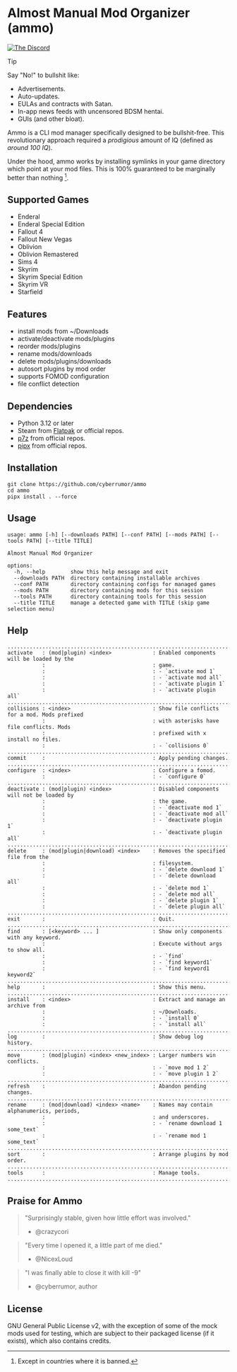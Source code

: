 # Almost Manual Mod Organizer (ammo)

<a href="https://discord.gg/V6qa82Spxw">
  <img src="discord_banner.gif" alt="The Discord" />
</a>

> [!TIP]
> Say "No!" to bullshit like:
>
> - Advertisements.
> - Auto-updates.
> - EULAs and contracts with Satan.
> - In-app news feeds with uncensored BDSM hentai.
> - GUIs (and other bloat).

Ammo is a CLI mod manager specifically designed to be bullshit-free. This
revolutionary approach required a _prodigious_ amount of IQ (defined as _around
100 IQ_).

Under the hood, ammo works by installing symlinks in your game directory which
point at your mod files. This is 100% guaranteed to be marginally better than
nothing [^1].

[^1]: Except in countries where it is banned.

## Supported Games

- Enderal
- Enderal Special Edition
- Fallout 4
- Fallout New Vegas
- Oblivion
- Oblivion Remastered
- Sims 4
- Skyrim
- Skyrim Special Edition
- Skyrim VR
- Starfield

## Features

- install mods from ~/Downloads
- activate/deactivate mods/plugins
- reorder mods/plugins
- rename mods/downloads
- delete mods/plugins/downloads
- autosort plugins by mod order
- supports FOMOD configuration
- file conflict detection

## Dependencies

- Python 3.12 or later
- Steam from [Flatpak](https://flathub.org/apps/com.valvesoftware.Steam) or official repos.
- [p7z](https://github.com/p7zip-project/p7zip) from official repos.
- [pipx](https://github.com/pypa/pipx) from official repos.

## Installation

```
git clone https://github.com/cyberrumor/ammo
cd ammo
pipx install . --force
```

## Usage

```
usage: ammo [-h] [--downloads PATH] [--conf PATH] [--mods PATH] [--tools PATH] [--title TITLE]

Almost Manual Mod Organizer

options:
  -h, --help        show this help message and exit
  --downloads PATH  directory containing installable archives
  --conf PATH       directory containing configs for managed games
  --mods PATH       directory containing mods for this session
  --tools PATH      directory containing tools for this session
  --title TITLE     manage a detected game with TITLE (skip game selection menu)
```

## Help

```
............................................................................................
activate   : (mod|plugin) <index>             : Enabled components will be loaded by the
           :                                  : game.
           :                                  : - `activate mod 1`
           :                                  : - `activate mod all`
           :                                  : - `activate plugin 1`
           :                                  : - `activate plugin all`
............................................................................................
collisions : <index>                          : Show file conflicts for a mod. Mods prefixed
           :                                  : with asterisks have file conflicts. Mods
           :                                  : prefixed with x install no files.
           :                                  : - `collisions 0`
............................................................................................
commit     :                                  : Apply pending changes.
............................................................................................
configure  : <index>                          : Configure a fomod.
           :                                  : - `configure 0`
............................................................................................
deactivate : (mod|plugin) <index>             : Disabled components will not be loaded by
           :                                  : the game.
           :                                  : - `deactivate mod 1`
           :                                  : - `deactivate mod all`
           :                                  : - `deactivate plugin 1`
           :                                  : - `deactivate plugin all`
............................................................................................
delete     : (mod|plugin|download) <index>    : Removes the specified file from the
           :                                  : filesystem.
           :                                  : - `delete download 1`
           :                                  : - `delete download all`
           :                                  : - `delete mod 1`
           :                                  : - `delete mod all`
           :                                  : - `delete plugin 1`
           :                                  : - `delete plugin all`
............................................................................................
exit       :                                  : Quit.
............................................................................................
find       : [<keyword> ... ]                 : Show only components with any keyword.
           :                                  : Execute without args to show all.
           :                                  : - `find`
           :                                  : - `find keyword1`
           :                                  : - `find keyword1 keyword2`
............................................................................................
help       :                                  : Show this menu.
............................................................................................
install    : <index>                          : Extract and manage an archive from
           :                                  : ~/Downloads.
           :                                  : - `install 0`
           :                                  : - `install all`
............................................................................................
log        :                                  : Show debug log history.
............................................................................................
move       : (mod|plugin) <index> <new_index> : Larger numbers win conflicts.
           :                                  : - `move mod 1 2`
           :                                  : - `move plugin 1 2`
............................................................................................
refresh    :                                  : Abandon pending changes.
............................................................................................
rename     : (mod|download) <index> <name>    : Names may contain alphanumerics, periods,
           :                                  : and underscores.
           :                                  : - `rename download 1 some_text`
           :                                  : - `rename mod 1 some_text`
............................................................................................
sort       :                                  : Arrange plugins by mod order.
............................................................................................
tools      :                                  : Manage tools.
............................................................................................
```

## Praise for Ammo

> "Surprisingly stable, given how little effort was involved."
> - @crazycori

> "Every time I opened it, a little part of me died."
> - @NicexLoud

> "I was finally able to close it with kill -9"
> - @cyberrumor, author

## License

GNU General Public License v2, with the exception of some of the mock mods used for testing,
which are subject to their packaged license (if it exists), which also contains credits.
